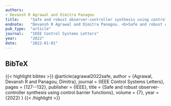 ```yaml
---
authors:
- Devansh R Agrawal and Dimitra Panagou
title:     "Safe and robust observer-controller synthesis using control barrier functions"
endnote:   "Devansh R Agrawal and Dimitra Panagou. <b>Safe and robust observer-controller synthesis using control barrier functions</b>. <i>IEEE Control Systems Letters</i>, 7:127–132, 2022."
pub_type:  "article"
journal:   "IEEE Control Systems Letters"
year:      "2022"
date:      "2022-01-01"
---
```



## BibTeX
{{< highlight bibtex >}}
@article{agrawal2022safe,
    author    = {Agrawal, Devansh R and Panagou, Dimitra},
    journal   = {IEEE Control Systems Letters},
    pages     = {127--132},
    publisher = {IEEE},
    title     = {Safe and robust observer-controller synthesis using control barrier functions},
    volume    = {7},
    year      = {2022}
}
{{< /highlight >}}

